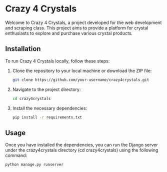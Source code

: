 
# Crazy 4 Crystals

Welcome to Crazy 4 Crystals, a project developed for the web development and scraping class. This project aims to provide a platform for crystal enthusiasts to explore and purchase various crystal products.

## Installation

To run Crazy 4 Crystals locally, follow these steps:

1. Clone the repository to your local machine or download the ZIP file:
    ```bash
    git clone https://github.com/your-username/crazy4crystals.git
    ```

2. Navigate to the project directory:
    ```bash
    cd crazy4crystals
    ```

3. Install the necessary dependencies:
    ```bash
    pip install -r requirements.txt
    ```

## Usage

Once you have installed the dependencies, you can run the Django server under the crazy4crystals directory (cd crazy4crystals) using the following command:
```bash
python manage.py runserver

